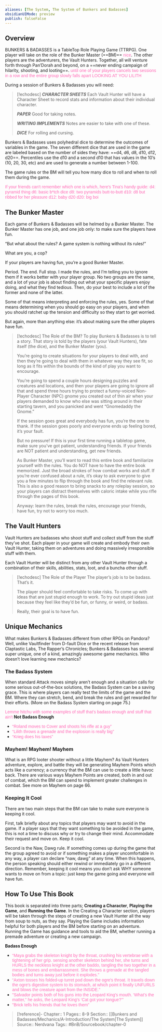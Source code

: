 ```yaml
---
aliases: [The System, The System of Bunkers and Badasses]
obsidianUIMode: preview
publish: falseFalse
---
```


## Overview

BUNKERS & BADASSES is a TableTop Role Playing Game (TTRPG). One player will take on the role of the Bunker Master (==BM)== <span style="color: hotpink; font-family: 'Gil Sans', sans-serif;">nice</span>. The other players are the adventurers, the Vault Hunters. Together, all will venture forth through Pan’Dorah and beyond, on a ==never ending campaign of hilarity, shooting, and looting==.
<span style="color: hotpink; font-family: 'Gil Sans', sans-serif;">until one of your players cancels two sessions in a row and the entire group slowly falls apart</span>
<span style="color: hotpink; font-family: 'Gil Sans', sans-serif;">LOOKING AT</span>
<span style="color: hotpink; font-family: 'Gil Sans', sans-serif;">YOU LILITH</span>

During a session of Bunkers & Badasses you will need:

> [!echodesc] 
> ***CHARACTER SHEETS***
> Each Vault Hunter will have a Character Sheet to record stats and information about their individual character.
>
> ***PAPER***
> Good for taking notes.
>
> ***WRITING IMPLEMENTS*** 
> Notes are easier to take with one of these.
> 
> ***DICE***
> For rolling and cursing.

Bunkers & Badasses uses polyhedral dice to determine the outcomes of variables in the game. The seven different dice that are used in the game are labeled based on the number of sides they have: ==d4, d6, d8, d10, d12, d20==. Percentiles use the d10 and a second d10 that has values in the 10’s (10, 20, 30, etc) and are used to generate a number between 1-100.

The game rules or the BM will tell you how many dice to roll and when to roll them during the game.

<span style="color: hotpink; font-family: 'Gil Sans', sans-serif;">If your friends can't remember which one is which, here's Tina's handy guide:</span>
<span style="color: hotpink; font-family: 'Gil Sans', sans-serif;">d4: pyramid thing</span>
<span style="color: hotpink; font-family: 'Gil Sans', sans-serif;">d6: basic b\*tch dice</span>
<span style="color: hotpink; font-family: 'Gil Sans', sans-serif;">d8: two pyramids butt-to-butt</span>
<span style="color: hotpink; font-family: 'Gil Sans', sans-serif;">d10: d8 but ribbed for her pleasure</span>
<span style="color: hotpink; font-family: 'Gil Sans', sans-serif;">d12: baby d20</span>
<span style="color: hotpink; font-family: 'Gil Sans', sans-serif;">d20: big boi</span>

## The Bunker Master

Each game of Bunkers & Badasses will be helmed by a Bunker Master. The Bunker Master has one job, and one job only: to make sure the players have fun.

“But what about the rules? A game system is nothing without its rules!” 

What are you, a cop?  

If your players are having fun, you’re a good Bunker Master.

Period. The end. Full stop. I made the rules, and I’m telling you to ignore them if it works better with your player group. No two groups are the same, and a lot of your job is about finding out what your specific players enjoy doing, and what they find tedious. Then, do your best to include a lot of the former and none of the latter.

Some of that means interpreting and enforcing the rules, yes. Some of that means determining when you should go easy on your players, and when you should ratchet up the tension and difficulty so they start to get worried.

But again, more than anything else: it’s about making sure the other players have fun.

> [!echodesc] The Role of the BM?
> To play Bunkers & Badasses is to tell a story. That story is told by the players (your Vault Hunters), fate itself (the dice), and the Bunker Master (you).
> 
> You’re going to create situations for your players to deal with, and then they’re going to deal with them in whatever way they see fit, so long as it fits within the bounds of the kind of play you want to encourage.
> 
> You’re going to spend a couple hours designing puzzles and creatures and locations, and then your players are going to ignore all that and spend three hours trying to protect a funny-voiced Non-Player Character (NPC) gnome you created out of thin air when your players demanded to know who else was sitting around in their starting tavern, and you panicked and went “Gnomedaddy the Gnome.”
> 
> If the session goes great and everybody has fun, you’re the one to thank. If the session goes poorly and everyone ends up feeling bored, it’s your fault.
> 
> But no pressure! If this is your first time running a tabletop game, make sure you’ve got patient, understanding friends. If your friends are NOT patient and understanding, get new friends.
> 
> As Bunker Master, you’ll want to read this entire book and familiarize yourself with the rules. You do NOT have to have the entire book memorized. Just the broad strokes of how combat works and stuff. If you’re ever confused about a rule, it’s okay to ask everyone to give you a few minutes to flip through the book and find the relevant rule. This is also a good reason to bring snacks to any roleplay session, so your players can distract themselves with caloric intake while you rifle through the pages of this book.
> 
> Anyway: learn the rules, break the rules, encourage your friends, have fun, try not to worry too much.

## The Vault Hunters

Vault Hunters are badasses who shoot stuff and collect stuff from the stuff they’ve shot. Each player in your game will create and embody their own Vault Hunter, taking them on adventures and doing massively irresponsible stuff with them.

Each Vault Hunter will be distinct from any other Vault Hunter through a combination of their skills, abilities, stats, loot, and a buncha other stuff.

> [!echodesc] The Role of the Player
> The player’s job is to be badass. That’s it.
> 
> The player should feel comfortable to take risks. To come up with ideas that are just stupid enough to work. To try out stupid ideas just because they feel like they’d be fun, or funny, or weird, or badass.
> 
> Really, their goal is to have fun.

## Unique Mechanics

What makes Bunkers & Badasses different from other RPGs on Pandora? Well, unlike Vaultfinder from D-fault Dice or the recent release from Claptastic Labs, The Rapper’s Chronicles; Bunkers & Badasses has several super unique, one of a kind, amazingly awesome game mechanics. Who doesn’t love learning new mechanics?

### The Badass System

When standard Attack moves simply aren’t enough and a situation calls for some serious out-of-the-box solutions, the Badass System can be a saving grace. This is where players can really test the limits of the game and the BM. Where they can stretch, bend, and break the rules and get rewarded for their efforts. (More on the Badass System starting on page 75.)

<span style="color: hotpink; font-family: 'Gil Sans', sans-serif;">Lemme hitchu with some examples of stuff that’s badass enough and stuff that ain't</span>
**Not Badass Enough**
- <span style="color: hotpink; font-family: 'Gil Sans', sans-serif;">“Roland moves to Cover and shoots his rifle at a guy”</span>
- <span style="color: hotpink; font-family: 'Gil Sans', sans-serif;">“Lilith throws a grenade and the explosion is really big”</span>
- <span style="color: hotpink; font-family: 'Gil Sans', sans-serif;">“Krieg does his taxes”</span>

### Mayhem! Mayhem! Mayhem

What is an RPG looter shooter without a little Mayhem? As Vault Hunters adventure, explore, and battle they will be generating Mayhem Points which acts like a currency; a currency that the BM can use to create a little havoc back. There are various ways Mayhem Points are created, both in and out of combat, which the BM can spend to implement greater challenges in combat. See more on Mayhem on page 66.

### Keeping It Cool

There are two main steps that the BM can take to make sure everyone is keeping it cool.

First, talk briefly about any topics that players may want to avoid in the game. If a player says that they want something to be avoided in the game, this is not a time to discuss why or try to change their mind. Accommodate their request and move on. Keep it cool.

Second is the Naw, Dawg rule. If something comes up during the game that the group agreed to avoid or if something makes a player uncomfortable in any way, a player can declare “naw, dawg” at any time. When this happens, the person speaking should either rewind or immediately go in a different direction. Remember, keeping it cool means you don’t ask WHY someone wants to move on from a topic: just keep the game going and everyone will have fun.

## How To Use This Book

This book is separated into three parts; **Creating a Character**, **Playing the Game**, and **Running the Game**. In the Creating a Character section, players will be taken through the steps of creating a new Vault Hunter all the way from soup to nuts, as they say. Playing the Game includes information helpful for both players and the BM before starting on an adventure. Running the Game has guidance and tools to aid the BM, whether running a premade adventure or creating a new campaign.

**Badass Enough**
- <span style="color: hotpink; font-family: 'Gil Sans', sans-serif;"> “Maya grabs the skeleton knight by the throat, crushing his vertebrae with a tightening of her grip. sensing another skeleton behind her, she turns and HURLS the neckless knight at the other baddo, tangling the two together in a mess of bones and embarrassment. She throws a grenade at the tangled bodies and turns away just before it explodes.”</span>
- <span style="color: hotpink; font-family: 'Gil Sans', sans-serif;">“Axton tosses his folded-up turret pod down the ogre's throat. It travels down the ogre's digestive system to its stomach, at which point it finally UNFURLS and blows the creature apart from the INSIDE."</span>
- <span style="color: hotpink; font-family: 'Gil Sans', sans-serif;">"Salvador points both of his guns into the Leopard King's mouth. ‘What’s the matter,” he asks, the Leopard King’s ‘Cat got your tongue?’”</span>
- <span style="color: hotpink; font-family: 'Gil Sans', sans-serif;">"Brick tells his friends that he loves them”</span>

> [!reference]-
> Chapter:: 1
> Pages:: 8-9
> Section:: [[Bunkers and Badasses/Mechanics/A-Introduction/The System|The System]]
> Source:: Nerdvana
> Tags:: #BnB/Sourcebook/chapter-0
